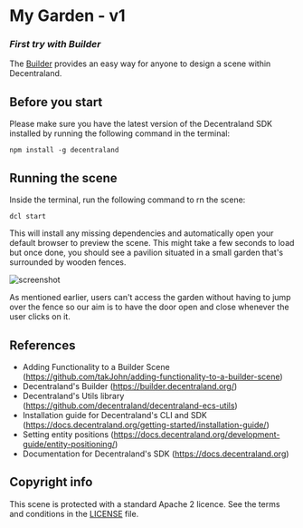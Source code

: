 # My Garden - v1
### _First try with Builder_

The [Builder](https://builder.decentraland.org) provides an easy way for anyone to design a scene within Decentraland.

## Before you start

Please make sure you have the latest version of the Decentraland SDK installed by running the following command in the terminal:

```
npm install -g decentraland
```

## Running the scene

Inside the terminal, run the following command to rn the scene: 

```
dcl start
```

This will install any missing dependencies and automatically open your default browser to preview the scene. This might take a few seconds to load but once done, you should see a pavilion situated in a small garden that's surrounded by wooden fences.

![screenshot](../screenshots/my_garden_01.png)

As mentioned earlier, users can't access the garden without having to jump over the fence so our aim is to have the door open and close whenever the user clicks on it.

## References

- Adding Functionality to a Builder Scene (https://github.com/takJohn/adding-functionality-to-a-builder-scene)
- Decentraland's Builder (https://builder.decentraland.org/)
- Decentraland's Utils library (https://github.com/decentraland/decentraland-ecs-utils)
- Installation guide for Decentraland's CLI and SDK (https://docs.decentraland.org/getting-started/installation-guide/)
- Setting entity positions (https://docs.decentraland.org/development-guide/entity-positioning/)
- Documentation for Decentraland's SDK (https://docs.decentraland.org)

## Copyright info

This scene is protected with a standard Apache 2 licence. See the terms and conditions in the [LICENSE](/LICENSE) file.